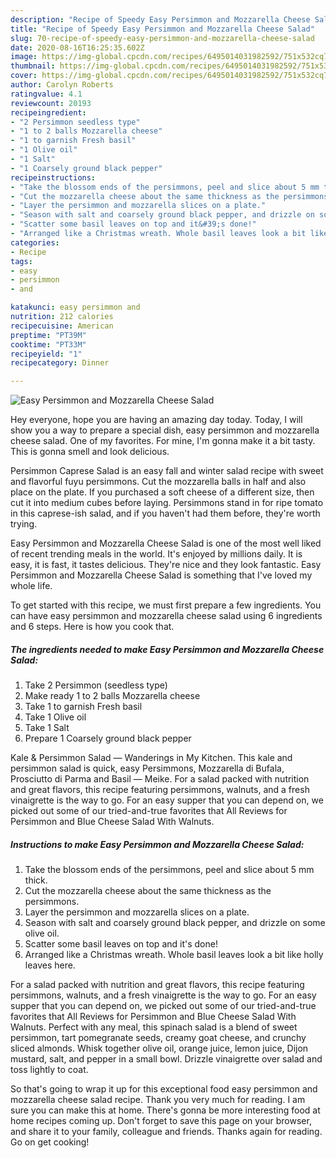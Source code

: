 ```yaml
---
description: "Recipe of Speedy Easy Persimmon and Mozzarella Cheese Salad"
title: "Recipe of Speedy Easy Persimmon and Mozzarella Cheese Salad"
slug: 70-recipe-of-speedy-easy-persimmon-and-mozzarella-cheese-salad
date: 2020-08-16T16:25:35.602Z
image: https://img-global.cpcdn.com/recipes/6495014031982592/751x532cq70/easy-persimmon-and-mozzarella-cheese-salad-recipe-main-photo.jpg
thumbnail: https://img-global.cpcdn.com/recipes/6495014031982592/751x532cq70/easy-persimmon-and-mozzarella-cheese-salad-recipe-main-photo.jpg
cover: https://img-global.cpcdn.com/recipes/6495014031982592/751x532cq70/easy-persimmon-and-mozzarella-cheese-salad-recipe-main-photo.jpg
author: Carolyn Roberts
ratingvalue: 4.1
reviewcount: 20193
recipeingredient:
- "2 Persimmon seedless type"
- "1 to 2 balls Mozzarella cheese"
- "1 to garnish Fresh basil"
- "1 Olive oil"
- "1 Salt"
- "1 Coarsely ground black pepper"
recipeinstructions:
- "Take the blossom ends of the persimmons, peel and slice about 5 mm thick."
- "Cut the mozzarella cheese about the same thickness as the persimmons."
- "Layer the persimmon and mozzarella slices on a plate."
- "Season with salt and coarsely ground black pepper, and drizzle on some olive oil."
- "Scatter some basil leaves on top and it&#39;s done!"
- "Arranged like a Christmas wreath. Whole basil leaves look a bit like holly leaves here."
categories:
- Recipe
tags:
- easy
- persimmon
- and

katakunci: easy persimmon and 
nutrition: 212 calories
recipecuisine: American
preptime: "PT39M"
cooktime: "PT33M"
recipeyield: "1"
recipecategory: Dinner

---
```



![Easy Persimmon and Mozzarella Cheese Salad](https://img-global.cpcdn.com/recipes/6495014031982592/751x532cq70/easy-persimmon-and-mozzarella-cheese-salad-recipe-main-photo.jpg)

Hey everyone, hope you are having an amazing day today. Today, I will show you a way to prepare a special dish, easy persimmon and mozzarella cheese salad. One of my favorites. For mine, I'm gonna make it a bit tasty. This is gonna smell and look delicious.

Persimmon Caprese Salad is an easy fall and winter salad recipe with sweet and flavorful fuyu persimmons. Cut the mozzarella balls in half and also place on the plate. If you purchased a soft cheese of a different size, then cut it into medium cubes before laying. Persimmons stand in for ripe tomato in this caprese-ish salad, and if you haven&#39;t had them before, they&#39;re worth trying.

Easy Persimmon and Mozzarella Cheese Salad is one of the most well liked of recent trending meals in the world. It's enjoyed by millions daily. It is easy, it is fast, it tastes delicious. They're nice and they look fantastic. Easy Persimmon and Mozzarella Cheese Salad is something that I've loved my whole life.


To get started with this recipe, we must first prepare a few ingredients. You can have easy persimmon and mozzarella cheese salad using 6 ingredients and 6 steps. Here is how you cook that.

<!--inarticleads1-->

##### The ingredients needed to make Easy Persimmon and Mozzarella Cheese Salad:

1. Take 2 Persimmon (seedless type)
1. Make ready 1 to 2 balls Mozzarella cheese
1. Take 1 to garnish Fresh basil
1. Take 1 Olive oil
1. Take 1 Salt
1. Prepare 1 Coarsely ground black pepper


Kale &amp; Persimmon Salad — Wanderings in My Kitchen. This kale and persimmon salad is quick, easy Persimmons, Mozzarella di Bufala, Prosciutto di Parma and Basil — Meike. For a salad packed with nutrition and great flavors, this recipe featuring persimmons, walnuts, and a fresh vinaigrette is the way to go. For an easy supper that you can depend on, we picked out some of our tried-and-true favorites that All Reviews for Persimmon and Blue Cheese Salad With Walnuts. 

<!--inarticleads2-->

##### Instructions to make Easy Persimmon and Mozzarella Cheese Salad:

1. Take the blossom ends of the persimmons, peel and slice about 5 mm thick.
1. Cut the mozzarella cheese about the same thickness as the persimmons.
1. Layer the persimmon and mozzarella slices on a plate.
1. Season with salt and coarsely ground black pepper, and drizzle on some olive oil.
1. Scatter some basil leaves on top and it&#39;s done!
1. Arranged like a Christmas wreath. Whole basil leaves look a bit like holly leaves here.


For a salad packed with nutrition and great flavors, this recipe featuring persimmons, walnuts, and a fresh vinaigrette is the way to go. For an easy supper that you can depend on, we picked out some of our tried-and-true favorites that All Reviews for Persimmon and Blue Cheese Salad With Walnuts. Perfect with any meal, this spinach salad is a blend of sweet persimmon, tart pomegranate seeds, creamy goat cheese, and crunchy sliced almonds. Whisk together olive oil, orange juice, lemon juice, Dijon mustard, salt, and pepper in a small bowl. Drizzle vinaigrette over salad and toss lightly to coat. 

So that's going to wrap it up for this exceptional food easy persimmon and mozzarella cheese salad recipe. Thank you very much for reading. I am sure you can make this at home. There's gonna be more interesting food at home recipes coming up. Don't forget to save this page on your browser, and share it to your family, colleague and friends. Thanks again for reading. Go on get cooking!
